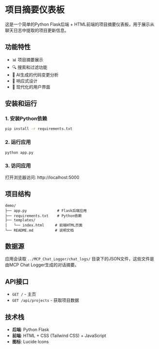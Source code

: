 # 项目摘要仪表板

这是一个简单的Python Flask后端 + HTML前端的项目摘要仪表板，用于展示从聊天日志中提取的项目更新信息。

## 功能特性

- 📊 项目摘要展示
- 🔍 搜索和过滤功能
- 🤖 AI生成的代码变更分析
- 📱 响应式设计
- 🎨 现代化的用户界面

## 安装和运行

### 1. 安装Python依赖

```bash
pip install -r requirements.txt
```

### 2. 运行应用

```bash
python app.py
```

### 3. 访问应用

打开浏览器访问: http://localhost:5000

## 项目结构

```
demo/
├── app.py              # Flask后端应用
├── requirements.txt    # Python依赖
├── templates/
│   └── index.html     # 前端HTML页面
└── README.md          # 说明文档
```

## 数据源

应用会读取 `../MCP_Chat_Logger/chat_logs/` 目录下的JSON文件，这些文件是由MCP Chat Logger生成的对话摘要。

## API接口

- `GET /` - 主页
- `GET /api/projects` - 获取项目数据

## 技术栈

- **后端**: Python Flask
- **前端**: HTML + CSS (Tailwind CSS) + JavaScript
- **图标**: Lucide Icons
